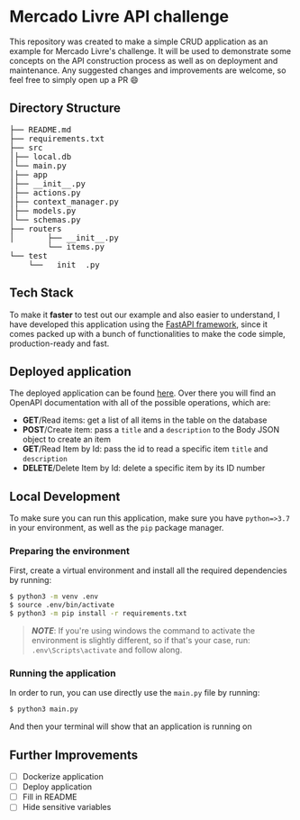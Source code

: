 # Mercado Livre API challenge
This repository was created to make a simple CRUD application as an example for Mercado Livre's challenge.
It will be used to demonstrate some concepts on the API construction process as well as on deployment and maintenance. 
Any suggested changes and improvements are welcome, so feel free to simply open up a PR :smile:

## Directory Structure
<pre>
├── README.md
├── requirements.txt
├── src
│├── local.db
│└── main.py
│├── app
│├── __init__.py
│├── actions.py
│├── context_manager.py
│├── models.py
│└── schemas.py
├── routers
│       ├── __init__.py
        └── items.py
└── test
    └── __init__.py
</pre>

## Tech Stack
To make it **faster** to test out our example and also easier to understand, I have developed this application 
using the [FastAPI framework](https://fastapi.tiangolo.com/), since it comes packed up with a bunch of functionalities to make the code simple, production-ready and fast. 

## Deployed application

The deployed application can be found [here](https://meli-api-challenge.herokuapp.com/docs). Over there you will find an OpenAPI documentation with all of the possible operations, which are:

- **GET**/Read items: get a list of all items in the table on the database
- **POST**/Create item: pass a `title` and a `description` to the Body JSON object to create an item
- **GET**/Read Item by Id: pass the id to read a specific item `title` and `description`
- **DELETE**/Delete Item by Id: delete a specific item by its ID number

## Local Development

To make sure you can run this application, make sure you have `python=>3.7` in your environment, as well as the `pip` package manager. 

### Preparing the environment
First, create a virtual environment and install all the required dependencies by running:
```bash
$ python3 -m venv .env
$ source .env/bin/activate
$ python3 -m pip install -r requirements.txt
```
>***NOTE***: If you're using windows the command to activate the environment is slightly different, so if that's your case, run: `.env\Scripts\activate` and follow along.

### Running the application
In order to run, you can use directly use the `main.py` file by running:

```bash
$ python3 main.py
```
And then your terminal will show that an application is running on 


## Further Improvements
- [ ] Dockerize application
- [ ] Deploy application
- [ ] Fill in README
- [ ] Hide sensitive variables
